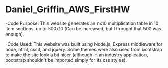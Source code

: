 Daniel_Griffin_AWS_FirstHW
==========================

-Code Purpose:
This website generates an nx10 multiplication table in 10 item sections, up to 500x10 (Can be increased, but I thought that 500 was enough). 

-Code Used:
This website was built using Node.js, Express middleware for node, html, css3, and jquery. Some themes were also used from bootstrap to make the site look a bit nicer (although in an industry application, bootstrap shouldn't be imported simply for its css styles). 